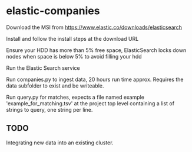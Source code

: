 # elastic-companies
Download the MSI from https://www.elastic.co/downloads/elasticsearch

Install and follow the install steps at the download URL

Ensure your HDD has more than 5% free space, ElasticSearch locks down nodes when space is below 5% to avoid filling your hdd

Run the Elastic Search service


Run companies.py to ingest data, 20 hours run time approx. Requires the data subfolder to exist and be writeable.

Run query.py for matches, expects a file named example 'example_for_matching.tsv' at the project top level containing a list of strings to query, one string per line.

## TODO
Integrating new data into an existing cluster.